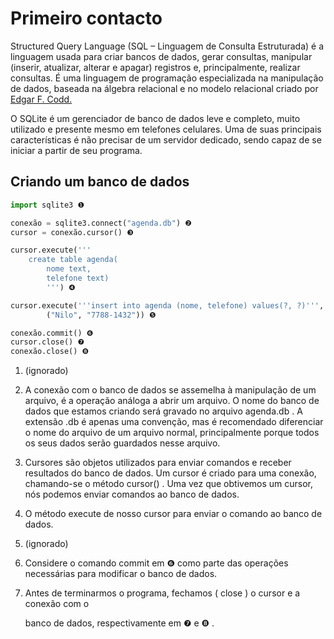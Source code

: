 # Primeiro contacto

Structured Query Language (SQL – Linguagem de Consulta Estruturada) é a linguagem usada para criar bancos de dados, gerar consultas, manipular (inserir, atualizar, alterar e apagar) registros e, principalmente, realizar consultas. É uma linguagem de programação especializada na manipulação de dados, baseada na álgebra relacional e no modelo relacional criado por [Edgar F. Codd.](http://pt.wikipedia.org/wiki/Edgar_Frank_Codd)

O SQLite é um gerenciador de banco de dados leve e completo, muito utilizado e presente mesmo em telefones celulares. Uma de suas principais características é não precisar de um servidor dedicado, sendo capaz de se iniciar a partir de seu programa.

## Criando um banco de dados

```python
import sqlite3 ❶

conexão = sqlite3.connect("agenda.db") ❷
cursor = conexão.cursor() ❸

cursor.execute('''
    create table agenda(
        nome text,
        telefone text)
        ''') ❹

cursor.execute('''insert into agenda (nome, telefone) values(?, ?)''', 
        ("Nilo", "7788-1432")) ❺

conexão.commit() ❻
cursor.close() ❼
conexão.close() ❽
```

1.  (ignorado)
    
2.  A conexão com o banco de dados se assemelha à manipulação de um arquivo, é a operação análoga a abrir um arquivo. O nome do banco de dados que estamos criando será gravado no arquivo agenda.db . A extensão .db é apenas uma convenção, mas é recomendado diferenciar o nome do arquivo de um arquivo normal, principalmente porque todos os seus dados serão guardados nesse arquivo.
    
3.  Cursores são objetos utilizados para enviar comandos e receber resultados do banco de dados. Um cursor é criado para uma conexão, chamando-se o método cursor() . Uma vez que obtivemos um cursor, nós podemos enviar comandos ao banco de dados.
    
4.  O método execute de nosso cursor para enviar o comando ao banco de dados.
    
5.  (ignorado)
    
6.  Considere o comando commit em ❻ como parte das operações necessárias para modificar o banco de dados.
    
7.  Antes de terminarmos o programa, fechamos ( close ) o cursor e a conexão com o
    
    banco de dados, respectivamente em ❼ e ❽ .
